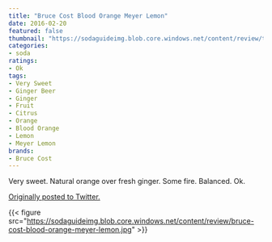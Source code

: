 ```yaml
---
title: "Bruce Cost Blood Orange Meyer Lemon"
date: 2016-02-20
featured: false
thumbnail: "https://sodaguideimg.blob.core.windows.net/content/review/thumbs/bruce-cost-blood-orange-meyer-lemon.jpg"
categories:
- soda
ratings:
- Ok
tags:
- Very Sweet
- Ginger Beer
- Ginger
- Fruit
- Citrus
- Orange
- Blood Orange
- Lemon
- Meyer Lemon
brands:
- Bruce Cost
---
```


Very sweet. Natural orange over fresh ginger. Some fire. Balanced. Ok.

[Originally posted to Twitter.](https://twitter.com/Cavorter/status/701129013876555777)

{{< figure src="https://sodaguideimg.blob.core.windows.net/content/review/bruce-cost-blood-orange-meyer-lemon.jpg" >}}

